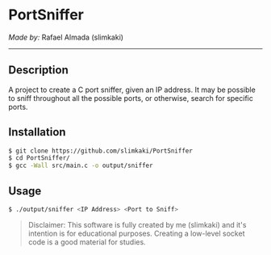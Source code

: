 # PortSniffer

_Made by:_ Rafael Almada (slimkaki)
___

## Description

A project to create a C port sniffer, given an IP address. It may be possible to sniff throughout all the possible ports, or otherwise, search for specific ports.

## Installation

```sh
$ git clone https://github.com/slimkaki/PortSniffer
$ cd PortSniffer/
$ gcc -Wall src/main.c -o output/sniffer
```

## Usage

```sh
$ ./output/sniffer <IP Address> <Port to Sniff>
```

> Disclaimer: This software is fully created by me (slimkaki) and it's intention is for educational purposes. Creating a low-level socket code is a good material for studies.